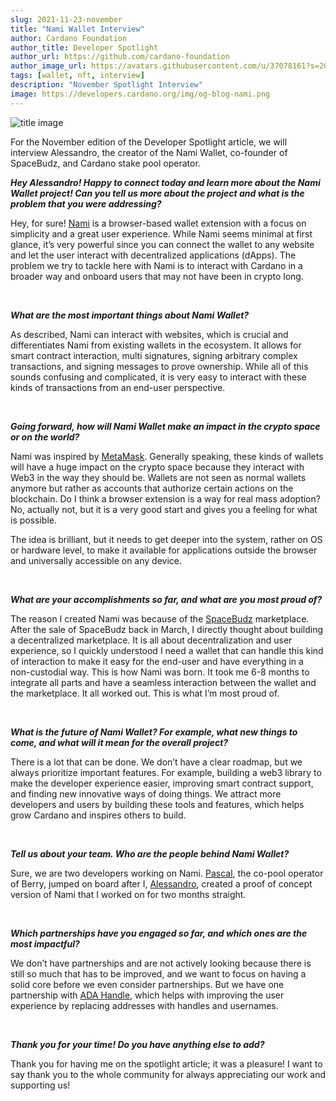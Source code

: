 ```yaml
---
slug: 2021-11-23-november
title: "Nami Wallet Interview"
author: Cardano Foundation
author_title: Developer Spotlight
author_url: https://github.com/cardano-foundation
author_image_url: https://avatars.githubusercontent.com/u/37078161?s=200&v=4
tags: [wallet, nft, interview]
description: "November Spotlight Interview"
image: https://developers.cardano.org/img/og-blog-nami.png
---
```


![title image](/img/devblog/nami.png)

For the November edition of the Developer Spotlight article, we will interview Alessandro, the creator of the Nami Wallet, co-founder of SpaceBudz, and Cardano stake pool operator. 
<br />

**_Hey Alessandro! Happy to connect today and learn more about the Nami Wallet project! Can you tell us more about the project and what is the problem that you were addressing?_**

Hey, for sure! [Nami](https://namiwallet.io/) is a browser-based wallet extension with a focus on simplicity and a great user experience. While Nami seems minimal at first glance, it’s very powerful since you can connect the wallet to any website and let the user interact with decentralized applications (dApps). The problem we try to tackle here with Nami is to interact with Cardano in a broader way and onboard users that may not have been in crypto long.



<br />

<!-- truncate -->


**_What are the most important things about Nami Wallet?_**

As described, Nami can interact with websites, which is crucial and differentiates Nami from existing wallets in the ecosystem. It allows for smart contract interaction, multi signatures, signing arbitrary complex transactions, and signing messages to prove ownership. While all of this sounds confusing and complicated, it is very easy to interact with these kinds of transactions from an end-user perspective.  


<br />

**_Going forward, how will Nami Wallet make an impact in the crypto space or on the world?_**

Nami was inspired by [MetaMask](https://metamask.io/). Generally speaking, these kinds of wallets will have a huge impact on the crypto space because they interact with Web3 in the way they should be. Wallets are not seen as normal wallets anymore but rather as accounts that authorize certain actions on the blockchain. Do I think a browser extension is a way for real mass adoption? No, actually not, but it is a very good start and gives you a feeling for what is possible. 

The idea is brilliant, but it needs to get deeper into the system, rather on OS or hardware level, to make it available for applications outside the browser and universally accessible on any device.

<br />

**_What are your accomplishments so far, and what are you most proud of?_**

The reason I created Nami was because of the [SpaceBudz](https://spacebudz.io/) marketplace. After the sale of SpaceBudz back in March, I directly thought about building a decentralized marketplace. It is all about decentralization and user experience, so I quickly understood I need a wallet that can handle this kind of interaction to make it easy for the end-user and have everything in a non-custodial way. This is how Nami was born. It took me 6-8 months to integrate all parts and have a seamless interaction between the wallet and the marketplace. It all worked out. This is what I’m most proud of.

<br />

**_What is the future of Nami Wallet? For example, what new things to come, and what will it mean for the overall project?_**

There is a lot that can be done. We don’t have a clear roadmap, but we always prioritize important features. For example, building a web3 library to make the developer experience easier, improving smart contract support, and finding new innovative ways of doing things.
We attract more developers and users by building these tools and features, which helps grow Cardano and inspires others to build.


<br />

**_Tell us about your team. Who are the people behind Nami Wallet?_**

Sure, we are two developers working on Nami. [Pascal](https://twitter.com/PaskLab), the co-pool operator of Berry, jumped on board after I, [Alessandro](https://twitter.com/berry_ales), created a proof of concept version of Nami that I worked on for two months straight.

<br />

**_Which partnerships have you engaged so far, and which ones are the most impactful?_**

We don’t have partnerships and are not actively looking because there is still so much that has to be improved, and we want to focus on having a solid core before we even consider partnerships. But we have one partnership with [ADA Handle](https://adahandle.com/), which helps with improving the user experience by replacing addresses with handles and usernames.

<br />

**_Thank you for your time! Do you have anything else to add?_**

Thank you for having me on the spotlight article; it was a pleasure! 
I want to say thank you to the whole community for always appreciating our work and supporting us!

<br />
